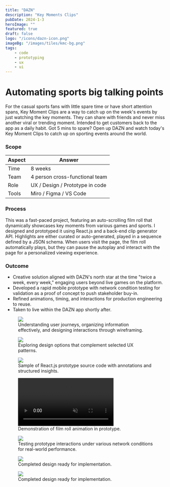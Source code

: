 ```yaml
---
title: "DAZN"
description: "Key Moments Clips"
pubDate: 2024-1-3
heroImage: ""
featured: true
draft: false
logo: "/icons/dazn-icon.png"
imageBg: "/images/tiles/kmc-bg.png"
tags:
    - code
    - prototyping
    - ux
    - ui
---
```


# Automating sports big talking points

For the casual sports fans with little spare time or have short attention spans, Key Moment Clips are a way to catch up on the week's events by just watching the key moments. They can share with friends and never miss another viral or trending moment. Intended to get customers back to the app as a daily habit. Got 5 mins to spare? Open up DAZN and watch today's Key Moment Clips to catch up on sporting events around the world.

### Scope

| Aspect | Answer                          |
| ------ | ------------------------------- |
| Time   | 8 weeks                         |
| Team   | 4 person cross-functional team  |
| Role   | UX / Design / Prototype in code |
| Tools  | Miro / Figma / VS Code          |

### Process

This was a fast-paced project, featuring an auto-scrolling film roll that dynamically showcases key moments from various games and sports. I designed and prototyped it using React.js and a back-end clip generator API. Highlights are either curated or auto-generated, played in a sequence defined by a JSON schema. When users visit the page, the film roll automatically plays, but they can pause the autoplay and interact with the page for a personalized viewing experience.

### Outcome

-   Creative solution aligned with DAZN's north star at the time "twice a week, every week," engaging users beyond live games on the platform.
-   Developed a rapid mobile prototype with network condition testing for validation as a proof of concept to push stakeholder buy-in.
-   Refined animations, timing, and interactions for production engineering to reuse.
-   Taken to live within the DAZN app shortly after.

<figure>
  <Image
    src="/images/key-moment-clips/wire.png"
    class="rounded-md"
  />
  <figcaption>Understanding user journeys, organizing information effectively, and designing interactions through wireframing.</figcaption>
</figure>
<figure>
  <Image
    src="/images/key-moment-clips/design.png"
    class="rounded-md"
  />
  <figcaption>Exploring design options that complement selected UX patterns.</figcaption>
</figure>
<figure>
  <Image
    src="/images/key-moment-clips/code.png"
    class="rounded-md"
  />
  <figcaption>Sample of React.js prototype source code with annotations and structured insights.</figcaption>
</figure>
<figure>
  <div class="w-100 bg-gray-300 flex justify-center rounded-md">
    <video controls loop autoplay muted class="rounded-md max-w-48 shadow-2xl">
      <source src="/video/kmc-out.mp4" type="video/mp4" />
      <p>
        Your browser doesn't support HTML video. Here is a
        <a href="/video/kmc-out.mp4" download="/video/kmc-out.mp4">link to the video</a> instead.
      </p>
    </video>
  </div>
  <figcaption>Demonstration of film roll animation in prototype.</figcaption>
</figure>
<figure>
  <Image
    src="/images/key-moment-clips/browser.png"
    class="rounded-md"
  />
  <figcaption>Testing prototype interactions under various network conditions for real-world performance.</figcaption>
</figure>
<figure>
  <Image
    src="/images/key-moment-clips/phone-1.png"
    class="rounded-md"
  />
  <figcaption>Completed design ready for implementation.</figcaption>
</figure>
<figure>
  <Image
    src="/images/key-moment-clips/phone-2.png"
    class="rounded-md"
  />
  <figcaption>Completed design ready for implementation.</figcaption>
</figure>

